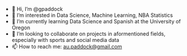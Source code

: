 - 👋 Hi, I’m @gpaddock
- 👀 I’m interested in Data Science, Machine Learning, NBA Statistics
- 🌱 I’m currently learning Data Science and Spanish at the University of Oregon
- 💞️ I’m looking to collaborate on projects in aformentioned fields, especially with sports and social media data
- 📫 How to reach me: au.paddock@gmail.com

<!---
gpaddock/gpaddock is a ✨ special ✨ repository because its `README.md` (this file) appears on your GitHub profile.
You can click the Preview link to take a look at your changes.
--->

